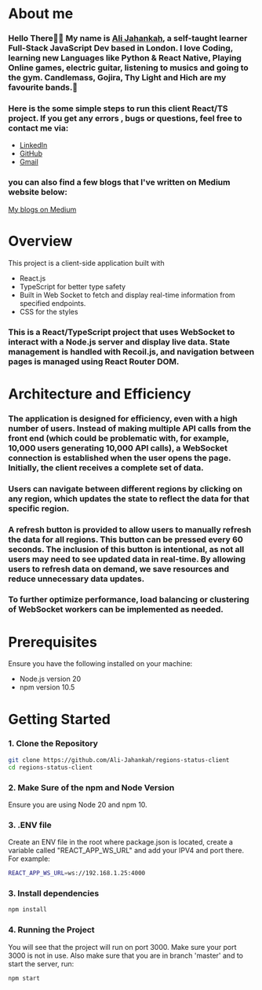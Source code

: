 # About me

### Hello There👋🏻 My name is [Ali Jahankah](https://linktr.ee/uaral), a self-taught learner Full-Stack JavaScript Dev based in London. I love Coding, learning new Languages like Python & React Native, Playing Online games, electric guitar, listening to musics and going to the gym. Candlemass, Gojira, Thy Light and Hich are my favourite bands.🤘

### Here is the some simple steps to run this client React/TS project. If you get any errors , bugs or questions, feel free to contact me via:

- [LinkedIn](https://www.linkedin.com/in/uaral/)
- [GitHub](https://github.com/Ali-Jahankah)
- [Gmail](mailto:alijahankhah8@gamil.com)

### you can also find a few blogs that I've written on Medium website below:

[My blogs on Medium](https://medium.com/@ali-jahankah)

# Overview

This project is a client-side application built with

- React.js
- TypeScript for better type safety
- Built in Web Socket to fetch and display real-time information from specified endpoints.
- CSS for the styles

### This is a React/TypeScript project that uses WebSocket to interact with a Node.js server and display live data. State management is handled with Recoil.js, and navigation between pages is managed using React Router DOM.

# Architecture and Efficiency

### The application is designed for efficiency, even with a high number of users. Instead of making multiple API calls from the front end (which could be problematic with, for example, 10,000 users generating 10,000 API calls), a WebSocket connection is established when the user opens the page. Initially, the client receives a complete set of data.

### Users can navigate between different regions by clicking on any region, which updates the state to reflect the data for that specific region.

### A refresh button is provided to allow users to manually refresh the data for all regions. This button can be pressed every 60 seconds. The inclusion of this button is intentional, as not all users may need to see updated data in real-time. By allowing users to refresh data on demand, we save resources and reduce unnecessary data updates.

### To further optimize performance, load balancing or clustering of WebSocket workers can be implemented as needed.

# Prerequisites

Ensure you have the following installed on your machine:

- Node.js version 20
- npm version 10.5

# Getting Started

### 1. Clone the Repository

```bash
git clone https://github.com/Ali-Jahankah/regions-status-client
cd regions-status-client
```

### 2. Make Sure of the npm and Node Version

Ensure you are using Node 20 and npm 10.

### 3. .ENV file

Create an ENV file in the root where package.json is located, create a variable called "REACT_APP_WS_URL" and add your IPV4 and port there. For example:

```bash
REACT_APP_WS_URL=ws://192.168.1.25:4000
```

### 3. Install dependencies

```bash
npm install
```

### 4. Running the Project

You will see that the project will run on port 3000. Make sure your port 3000 is not in use. Also make sure that you are in branch 'master' and to start the server, run:

```bash
npm start
```
